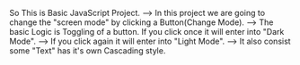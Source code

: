 So This is Basic JavaScript Project.
--> In this project we are going to change the "screen mode" by clicking a Button(Change Mode).
--> The basic Logic is Toggling of a button. If you click once it will enter into "Dark Mode".
--> If you click again it will enter into "Light Mode".
--> It also consist some "Text" has it's own Cascading style.
